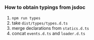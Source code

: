 ### How to obtain typings from jsdoc

1. `npm run types`
2. take `dist/types/types.d.ts`
3. merge declarations from `statics.d.ts`
4. concat `events.d.ts` and `loader.d.ts`
